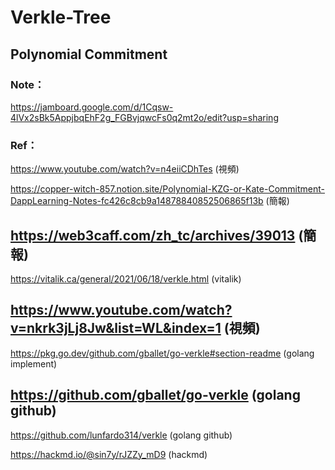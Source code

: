 # Verkle-Tree
## Polynomial Commitment
### Note：
https://jamboard.google.com/d/1Cqsw-4lVx2sBk5AppjbqEhF2g_FGBvjqwcFs0q2mt2o/edit?usp=sharing
### Ref：
https://www.youtube.com/watch?v=n4eiiCDhTes (視頻)

https://copper-witch-857.notion.site/Polynomial-KZG-or-Kate-Commitment-DappLearning-Notes-fc426c8cb9a14878840852506865f13b (簡報)

https://web3caff.com/zh_tc/archives/39013 (簡報)
-----
https://vitalik.ca/general/2021/06/18/verkle.html (vitalik)

https://www.youtube.com/watch?v=nkrk3jLj8Jw&list=WL&index=1 (視頻)
-----
https://pkg.go.dev/github.com/gballet/go-verkle#section-readme (golang implement)

https://github.com/gballet/go-verkle (golang github)
-----
https://github.com/lunfardo314/verkle (golang github)

https://hackmd.io/@sin7y/rJZZy_mD9 (hackmd)
